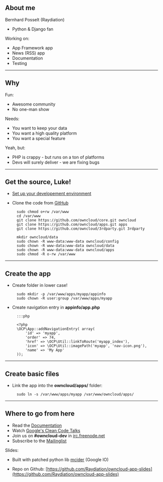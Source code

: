 ## About me

Bernhard Posselt (Raydiation)

* Python & Django fan

Working on:

* App Framework app
* News (RSS) app
* Documentation
* Testing


---

## Why

Fun:

* Awesome community
* No one-man show

Needs:

* You want to keep your data
* You want a high quality platform
* You want a special feature

Yeah, but:

* PHP is crappy - but runs on a ton of platforms
* Devs will surely deliver - we are fixing bugs

---

## Get the source, Luke!

* [Set up your developement environment](http://doc.owncloud.org/server/5.0/admin_manual/installation.html#prerequisites)

* Clone the code from [GitHub](https://github.com/owncloud)

        sudo chmod o+rw /var/www
        cd /var/www
        git clone https://github.com/owncloud/core.git owncloud
        git clone https://github.com/owncloud/apps.git apps
        git clone https://github.com/owncloud/3rdparty.git 3rdparty

        mkdir owncloud/data
        sudo chown -R www-data:www-data owncloud/config
        sudo chown -R www-data:www-data owncloud/data
        sudo chown -R www-data:www-data owncloud/apps
        sudo chmod -R o-rw /var/www

---

## Create the app

* Create folder in lower case!

        sudo mkdir -p /var/www/apps/myapp/appinfo
        sudo chown -R user:group /var/www/apps/myapp

* Create navigation entry in __appinfo/app.php__

        :::php

        <?php
        \OCP\App::addNavigationEntry( array( 
            'id' => 'myapp',
            'order' => 74,
            'href' => \OCP\Util::linkToRoute('myapp_index'),
            'icon' => \OCP\Util::imagePath('myapp', 'nav-icon.png'),
            'name' => 'My App'
        ));

---

## Create basic files


* Link the app into the __owncloud/apps/__ folder:


        sudo ln -s /var/www/apps/myapp /var/www/owncloud/apps/

---

## Where to go from here

* Read the [Documentation](http://doc.owncloud.org/server/master/developer_manual/app/index.html)
* Watch [Google's Clean Code Talks](http://www.youtube.com/watch?v=4F72VULWFvc&playnext=1&list=PLBDAB2BA83BB6588E&feature=results_main)
* Join us on __#owncloud-dev__ in [irc.freenode.net](irc://irc.freenode.net)
* Subscribe to the [Mailinglist](https://mail.kde.org/mailman/listinfo/owncloud)

Slides:

* Built with patched python lib [mcider](https://github.com/ogom/python-mcider) (Google IO)

* Repo on Github: [https://github.com/Raydiation/owncloud-app-slides](https://github.com/Raydiation/owncloud-app-slides)

